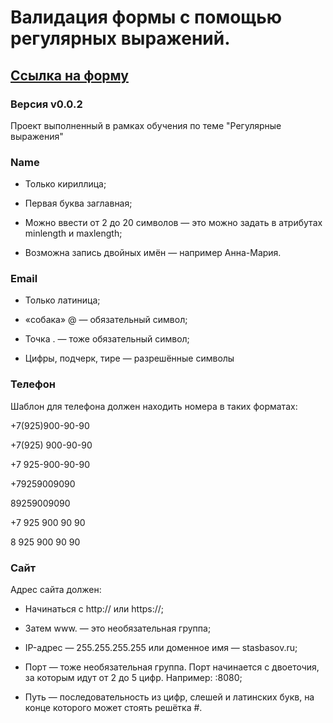 # Валидация формы с помощью регулярных выражений.

## [Ссылка на форму](https://zinovievanv.github.io/ValidationRegex/)
### Версия v0.0.2
Проект выполненный в рамках обучения по теме "Регулярные выражения"

### Name
- Только кириллица;

- Первая буква заглавная;

- Можно ввести от 2 до 20 символов — это можно задать в атрибутах minlength и maxlength;

- Bозможна запись двойных имён — например Анна-Мария.



### Email
- Только латиница;

- «собака» @ — обязательный символ;

- Точка . — тоже обязательный символ;

- Цифры, подчерк, тире — разрешённые символы


### Телефон
Шаблон для телефона должен находить номера в таких форматах:

+7(925)900-90-90

+7(925) 900-90-90

+7 925-900-90-90

+79259009090

89259009090

+7 925 900 90 90

8 925 900 90 90

### Сайт
Адрес сайта должен:

- Начинаться с http:// или https://;

- Затем www. — это необязательная группа;

- IP-адрес — 255.255.255.255 или доменное имя — stasbasov.ru;

- Порт — тоже необязательная группа. Порт начинается с двоеточия, за которым идут от 2 до 5 цифр. Например: :8080;

- Путь — последовательность из цифр, слешей и латинских букв, на конце которого может стоять решётка #.